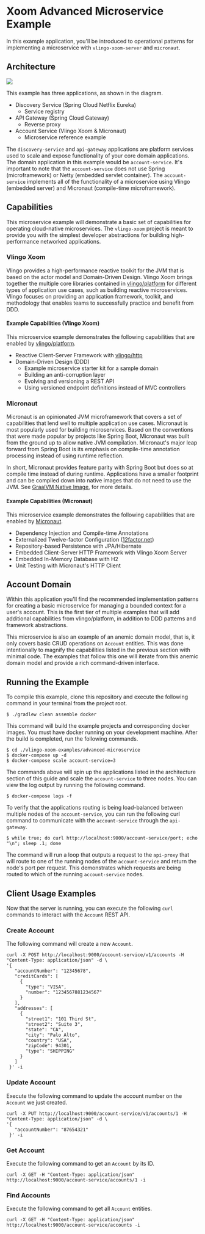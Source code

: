 # Xoom Advanced Microservice Example

In this example application, you'll be introduced to operational patterns for implementing a microservice with `vlingo-xoom-server` and `micronaut`.

## Architecture

![](https://imgur.com/gkAqkpm.png)

This example has three applications, as shown in the diagram.

- Discovery Service (Spring Cloud Netflix Eureka)
  - Service registry
- API Gateway (Spring Cloud Gateway)
  - Reverse proxy
- Account Service (Vlingo Xoom & Micronaut)
  - Microservice reference example
  
The `discovery-service` and `api-gateway` applications are platform services used to scale and expose functionality of your core domain applications. The domain application in this example would be `account-service`. It's important to note that the `account-service` does not use Spring (microframework) or Netty (embedded servlet container). The `account-service` implements all of the functionality of a microservice using Vlingo (embedded server) and Micronaut (compile-time microframework).

## Capabilities

This microservice example will demonstrate a basic set of capabilities for operating cloud-native microservices. The `vlingo-xoom` project is meant to provide you with the simplest developer abstractions for building high-performance networked applications. 

### Vlingo Xoom
 
Vlingo provides a high-performance reactive toolkit for the JVM that is based on the actor model and Domain-Driven Design. Vlingo Xoom brings together the multiple core libraries contained in [vlingo/platform](https://docs.vlingo.io/) for different types of application use cases, such as building reactive microservices. Vlingo focuses on providing an application framework, toolkit, and methodology that enables teams to successfully practice and benefit from DDD.

#### Example Capabilities (Vlingo Xoom)

This microservice example demonstrates the following capabilities that are enabled by [vlingo/platform](http://docs.vlingo.io).

- Reactive Client-Server Framework with [vlingo/http](https://docs.vlingo.io/vlingo-http)
- Domain-Driven Design (DDD)
  - Example microservice starter kit for a sample domain
  - Building an anti-corruption layer
  - Evolving and versioning a REST API
  - Using versioned endpoint definitions instead of MVC controllers

### Micronaut

Micronaut is an opinionated JVM microframework that covers a set of capabilities that lend well to multiple application use cases. Micronaut is most popularly used for building microservices. Based on the conventions that were made popular by projects like Spring Boot, Micronaut was built from the ground up to allow native JVM compilation. Micronaut's major leap forward from Spring Boot is its emphasis on compile-time annotation processing instead of using runtime reflection.

In short, Micronaut provides feature parity with Spring Boot but does so at compile time instead of during runtime. Applications have a smaller footprint and can be compiled down into native images that do not need to use the JVM. See [GraalVM Native Image](https://www.graalvm.org/docs/why-graal/#for-microservices-frameworks), for more details.

#### Example Capabilities (Micronaut)

This microservice example demonstrates the following capabilities that are enabled by [Micronaut](http://micronaut.io).

- Dependency Injection and Compile-time Annotations
- Externalized Twelve-factor Configuration ([12factor.net](https://12factor.net/config))
- Repository-based Persistence with JPA/Hibernate
- Embedded Client-Server HTTP Framework with Vlingo Xoom Server
- Embedded In-Memory Database with H2
- Unit Testing with Micronaut's HTTP Client

## Account Domain

Within this application you'll find the recommended implementation patterns for creating a basic microservice for managing a bounded context for a user's account. This is the first tier of multiple examples that will add additional capabilities from vlingo/platform, in addition to DDD patterns and framework abstractions.

This microservice is also an example of an anemic domain model, that is, it only covers basic CRUD operations on `Account` entities. This was done intentionally to magnify the capabilities listed in the previous section with minimal code. The examples that follow this one will iterate from this anemic domain model and provide a rich command-driven interface.

## Running the Example

To compile this example, clone this repository and execute the following command in your terminal from the project root.

    $ ./gradlew clean assemble docker

This command will build the example projects and corresponding docker images. You must have docker running on your development machine. After the build is completed, run the following commands.

    $ cd ./vlingo-xoom-examples/advanced-microservice
    $ docker-compose up -d
    $ docker-compose scale account-service=3

The commands above will spin up the applications listed in the architecture section of this guide and scale the `account-service` to three nodes. You can view the log output by running the following command.

    $ docker-compose logs -f

To verify that the applications routing is being load-balanced between multiple nodes of the `account-service`, you can run the following curl command to communicate with the `account-service` through the `api-gateway`.

    $ while true; do curl http://localhost:9000/account-service/port; echo "\n"; sleep .1; done

The command will run a loop that outputs a request to the `api-proxy` that will route to one of the running nodes of the `account-service` and return the node's port per request. This demonstrates which requests are being routed to which of the running `account-service` nodes.

## Client Usage Examples
 
Now that the server is running, you can execute the following `curl` commands to interact with the `Account` REST API.
 
### Create Account
 
The following command will create a new `Account`.
 
    curl -X POST http://localhost:9000/account-service/v1/accounts -H "Content-Type: application/json" -d \
    '{
       "accountNumber": "12345678",
       "creditCards": [
         {
           "type": "VISA",
           "number": "1234567881234567"
         }
       ],
       "addresses": [
         {
           "street1": "101 Third St",
           "street2": "Suite 3",
           "state": "CA",
           "city": "Palo Alto",
           "country": "USA",
           "zipCode": 94301,
           "type": "SHIPPING"
         }
       ]
     }' -i

### Update Account

Execute the following command to update the account number on the `Account` we just created.

    curl -X PUT http://localhost:9000/account-service/v1/accounts/1 -H "Content-Type: application/json" -d \
    '{
       "accountNumber": "87654321"
     }' -i

### Get Account

Execute the following command to get an `Account` by its ID.

    curl -X GET -H "Content-Type: application/json" http://localhost:9000/account-service/accounts/1 -i 

### Find Accounts

Execute the following command to get all `Account` entities.

    curl -X GET -H "Content-Type: application/json" http://localhost:9000/account-service/accounts -i 
